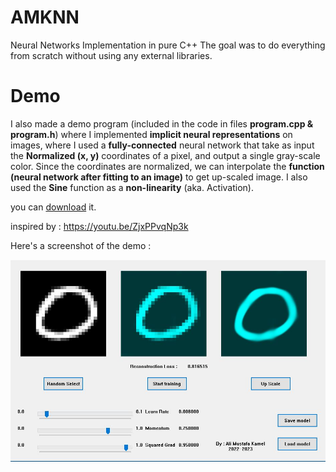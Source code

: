 # AMKNN
Neural Networks Implementation in pure C++
The goal was to do everything from scratch without using any external libraries.

# Demo
I also made a demo program (included in the code in files **program.cpp & program.h**) where I implemented **implicit neural representations** on images,
where I used a **fully-connected** neural network that take as input the **Normalized (x, y)** coordinates of a pixel, and output a single gray-scale color.
Since the coordinates are normalized, we can interpolate the **function (neural network after fitting to an image)** to get up-scaled image.
I also used the **Sine** function as a **non-linearity** (aka. Activation).

you can [download](https://mega.nz/file/BJcSFbwS#LtlwEECH3-bHDHCGQ0TsthSKivZF2HvNB5EUgdW-rJA) it.

inspired by : https://youtu.be/ZjxPPvqNp3k

Here's a screenshot of the demo :

![Demo](./screenshot.jpg)
